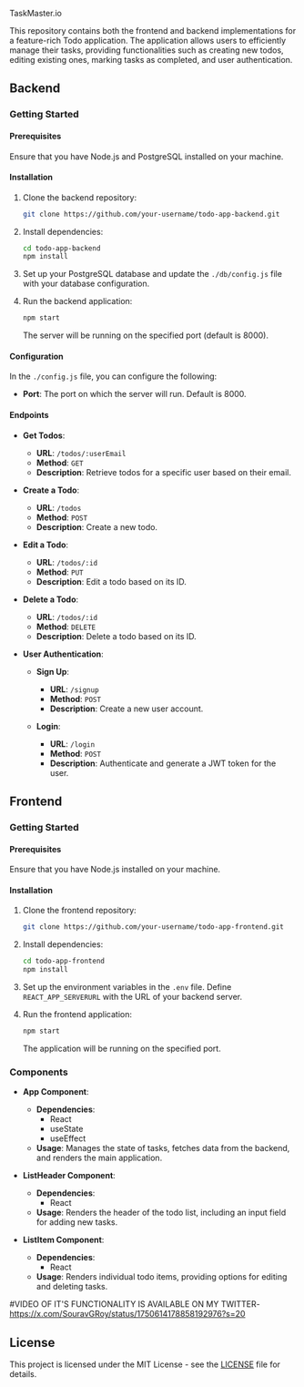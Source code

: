 TaskMaster.io

This repository contains both the frontend and backend implementations for a feature-rich Todo application. The application allows users to efficiently manage their tasks, providing functionalities such as creating new todos, editing existing ones, marking tasks as completed, and user authentication.

## Backend

### Getting Started

#### Prerequisites

Ensure that you have Node.js and PostgreSQL installed on your machine.

#### Installation

1. Clone the backend repository:

   ```bash
   git clone https://github.com/your-username/todo-app-backend.git
   ```

2. Install dependencies:

   ```bash
   cd todo-app-backend
   npm install
   ```

3. Set up your PostgreSQL database and update the `./db/config.js` file with your database configuration.

4. Run the backend application:

   ```bash
   npm start
   ```

   The server will be running on the specified port (default is 8000).

#### Configuration

In the `./config.js` file, you can configure the following:

- **Port**: The port on which the server will run. Default is 8000.

#### Endpoints

- **Get Todos**:
  - **URL**: `/todos/:userEmail`
  - **Method**: `GET`
  - **Description**: Retrieve todos for a specific user based on their email.

- **Create a Todo**:
  - **URL**: `/todos`
  - **Method**: `POST`
  - **Description**: Create a new todo.

- **Edit a Todo**:
  - **URL**: `/todos/:id`
  - **Method**: `PUT`
  - **Description**: Edit a todo based on its ID.

- **Delete a Todo**:
  - **URL**: `/todos/:id`
  - **Method**: `DELETE`
  - **Description**: Delete a todo based on its ID.

- **User Authentication**:
  - **Sign Up**:
    - **URL**: `/signup`
    - **Method**: `POST`
    - **Description**: Create a new user account.

  - **Login**:
    - **URL**: `/login`
    - **Method**: `POST`
    - **Description**: Authenticate and generate a JWT token for the user.

## Frontend

### Getting Started

#### Prerequisites

Ensure that you have Node.js installed on your machine.

#### Installation

1. Clone the frontend repository:

   ```bash
   git clone https://github.com/your-username/todo-app-frontend.git
   ```

2. Install dependencies:

   ```bash
   cd todo-app-frontend
   npm install
   ```

3. Set up the environment variables in the `.env` file. Define `REACT_APP_SERVERURL` with the URL of your backend server.

4. Run the frontend application:

   ```bash
   npm start
   ```

   The application will be running on the specified port.

### Components

- **App Component**:
  - **Dependencies**:
    - React
    - useState
    - useEffect
  - **Usage**: Manages the state of tasks, fetches data from the backend, and renders the main application.

- **ListHeader Component**:
  - **Dependencies**:
    - React
  - **Usage**: Renders the header of the todo list, including an input field for adding new tasks.

- **ListItem Component**:
  - **Dependencies**:
    - React
  - **Usage**: Renders individual todo items, providing options for editing and deleting tasks.

#VIDEO OF IT'S FUNCTIONALITY IS AVAILABLE ON MY TWITTER-https://x.com/SouravGRoy/status/1750614178858192976?s=20

## License

This project is licensed under the MIT License - see the [LICENSE](LICENSE) file for details.
